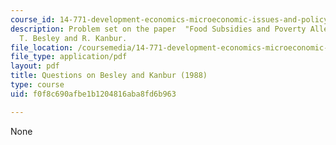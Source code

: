 ```yaml
---
course_id: 14-771-development-economics-microeconomic-issues-and-policy-models-fall-2008
description: Problem set on the paper  "Food Subsidies and Poverty Alleviation" by
  T. Besley and R. Kanbur.
file_location: /coursemedia/14-771-development-economics-microeconomic-issues-and-policy-models-fall-2008/f0f8c690afbe1b1204816aba8fd6b963_assn4.pdf
file_type: application/pdf
layout: pdf
title: Questions on Besley and Kanbur (1988)
type: course
uid: f0f8c690afbe1b1204816aba8fd6b963

---
```

None